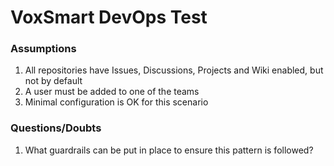 # VoxSmart DevOps Test

### Assumptions

1. All repositories have Issues, Discussions, Projects and Wiki enabled, but not by default
2. A user must be added to one of the teams
3. Minimal configuration is OK for this scenario

### Questions/Doubts

1. What guardrails can be put in place to ensure this pattern is followed?
